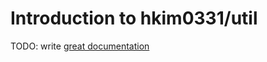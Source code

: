 # Introduction to hkim0331/util

TODO: write [great documentation](http://jacobian.org/writing/what-to-write/)
